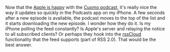 Now that the <a href="http://scripting.com/2020/04/30.html#a142426">Apple is happy</a> with the <a href="http://this.how/cuomo/">Cuomo podcast</a>, it's really nice the way it updates so quickly in the Podcasts app on my iPhone. A few seconds after a new episode is available, the podcast moves to the top of the list and it starts downloading the new episode. I wonder how they do it. Is my iPhone polling the feed constantly? Is Apple's server and relaying the notice to all subscribed clients? Or perhaps they hook into the <a href="http://scripting.com/2015/06/02/rsscloudDomains.html">rssCloud</a> functionality that the feed supports (part of RSS 2.0). That would be the best answer. 

